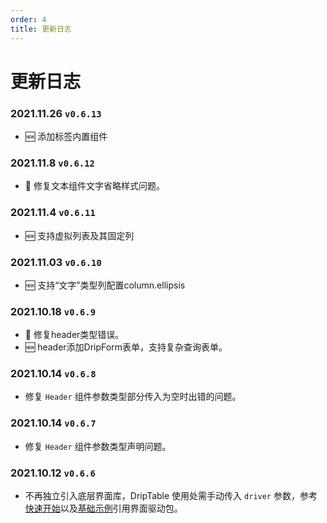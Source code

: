 ```yaml
---
order: 4
title: 更新日志
---
```


# 更新日志

### 2021.11.26 `v0.6.13`

 * 🆕 添加标签内置组件

### 2021.11.8 `v0.6.12`

 * 🐞 修复文本组件文字省略样式问题。

### 2021.11.4 `v0.6.11`

 * 🆕 支持虚拟列表及其固定列

### 2021.11.03 `v0.6.10`

 * 🆕 支持“文字”类型列配置column.ellipsis
 
### 2021.10.18 `v0.6.9`

 * 🐞 修复header类型错误。
 * 🆕 header添加DripForm表单，支持复杂查询表单。
 
### 2021.10.14 `v0.6.8`

 * 修复 `Header` 组件参数类型部分传入为空时出错的问题。

### 2021.10.14 `v0.6.7`

 * 修复 `Header` 组件参数类型声明问题。

### 2021.10.12 `v0.6.6`

 * 不再独立引入底层界面库，DripTable 使用处需手动传入 `driver` 参数，参考[快速开始](/drip-table/guide/fast-start#安装)以及[基础示例](/drip-table/guide/basic-demo)引用界面驱动包。
